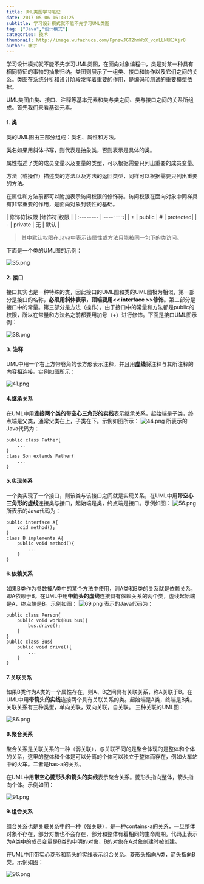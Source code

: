 ```yaml
---
title: UML类图学习笔记
date: 2017-05-06 16:40:25
subtitle: 学习设计模式就不能不先学习UML类图
tag: ["Java","设计模式"]
categories: 技术
thumbnail: http://image.wufazhuce.com/FpnzwJGT2hmWbX_vqnLLNUKJXjr8
author: 啸宇
---
```


学习设计模式就不能不先学习UML类图，在面向对象编程中，类是对某一种具有相同特征的事物的抽象归纳。类图则展示了一组类、接口和协作以及它们之间的关系。类图在系统分析和设计阶段发挥着重要的作用，是编码和测试的重要模型依据。

UML类图由类、接口、注释等基本元素和类与类之间、类与接口之间的关系所组成。首先我们来看基础元素。

#### **1. 类**

类的UML图由三部分组成：类名、属性和方法。

类名如果用斜体书写，则代表是抽象类，否则表示是具体的类。

属性描述了类的成员变量以及变量的类型，可以根据需要只列出重要的成员变量。

方法（或操作）描述类的方法以及方法的返回类型，同样可以根据需要只列出重要的方法。

在属性和方法前都可以附加表示访问权限的修饰符。访问权限在面向对象中同样具有非常重要的作用，是面向对象封装性的基础。

| 修饰符|权限 |修饰符|权限 |
| :-------- | --------:|
| + |   public | # |   protected|
| - |   private | 无 |   默认 |

> 其中默认权限在Java中表示该属性或方法只能被同一包下的类访问。

下面是一个类的UML图的示例：

![35.png](https://i.loli.net/2019/08/30/73Tj6dQwu9MPkcp.png)

#### **2. 接口**

接口其实也是一种特殊的类，因此接口的UML图和类的UML图极为相似，第一部分是接口的名称，**必须用斜体表示，顶端要用<< interface >>修饰**。第二部分是接口中的常量。第三部分是方法（操作）。由于接口中的常量和方法都是public的权限，所以在常量和方法名之前都要用加号（+）进行修饰。下面是接口UML图示例：

![38.png](https://i.loli.net/2019/08/30/P4xWBQFZAXle39m.png)

#### **3. 注释**

UML中用一个右上方带卷角的长方形表示注释，并且用**虚线**将注释与其所注释的内容相连接。实例如图所示：

![41.png](https://i.loli.net/2019/08/30/N4tsBTjMYuv6Vna.png)

#### **4.继承关系**

在UML中用**连接两个类的带空心三角形的实线**表示继承关系，起始端是子类，终点端是父类，通常父类在上，子类在下。示例如图所示：
![44.png](https://i.loli.net/2019/08/30/OQepTK6WIsbqGZ3.png) 
所表示的Java代码为：

    public class Father{
		...
	} 
	class Son extends Father{
		...
	}

#### **5.实现关系**

一个类实现了一个接口，则该类与该接口之间就是实现关系，在UML中用**带空心三角形的虚线**连接类与接口，起始端是类，终点端是接口。示例如图：
![56.png](https://i.loli.net/2019/08/30/t2Kqjy6mdePg19O.png)
所表示的Java代码为：

    public interface A{
		void method();
	}
	class B implements A{
		public void method(){
			...
		}
	}

#### **6.依赖关系**

如果B类作为参数被A类中的某个方法中使用，则A类和B类的关系就是依赖关系，即A依赖于B。在UML中用**带箭头的虚线**连接具有依赖关系的两个类，虚线起始端是A，终点端是B。示例如图：
![69.png](https://i.loli.net/2019/08/30/Ofo34MFc1jalH95.png)
表示的Java代码为：

    public class Person{
	    public void work(Bus bus){
		    bus.drive();
	    }
    }
    public class Bus{
	    public void drive(){
		    ...
	    }
    }
    
#### **7.关联关系**

如果B类作为A类的一个属性存在，则A、B之间具有关联关系，称A关联于B。在UML中用**带箭头的实线**连接两个具有关联关系的类。起始端是A类，终端是B类。关联关系有三种类型，单向关联，双向关联，自关联。
三种关联的UML图：

![86.png](https://i.loli.net/2019/08/30/cWesIZOa4yGnH8v.png)

#### **8.聚合关系**

聚合关系是关联关系的一种（弱关联），与关联不同的是聚合体现的是整体和个体的关系，这里的整体和个体是可以分离的个体可以独立于整体而存在，例如火车站中的火车。二者是has-a的关系。

在UML中用**带空心菱形头和箭头的实线**表示聚合关系。菱形头指向整体，箭头指向个体。示例如图：

![91.png](https://i.loli.net/2019/08/30/M7N5adgfqlcmIrj.png)

#### **9.组合关系**

组合关系也是关联关系中的一种（强关联），是一种contains-a的关系，一旦整体对象不存在，部分对象也不会存在，部分和整体有着相同的生命周期。代码上表示为A类中的成员变量是B类的申明的对象，B的对象在A对象创建时被创建。

在UML中用带实心菱形和箭头的实线表示组合关系。菱形头指向A类，箭头指向B类。示例如图：

![96.png](https://i.loli.net/2019/08/30/8Ft4q79xmdGvhXE.png)



  





